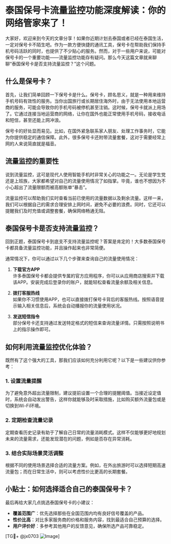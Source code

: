 # 泰国保号卡流量监控功能深度解读：你的网络管家来了！

大家好，欢迎来到今天的文章分享！如果你近期计划去泰国或者已经在泰国生活，一定对保号卡不陌生吧。作为一款方便快捷的通讯工具，保号卡在帮助我们保持手机号码活跃的同时，也提供了不少贴心的服务。然而，对于一些用户来说，可能对保号卡的一个重要功能——流量监控功能存有疑问。那么今天这篇文章就来聊聊“泰国保号卡是否支持流量监控？”这个问题。

## 什么是保号卡？

首先，让我们简单回顾一下保号卡是什么。保号卡，顾名思义，就是一种用来维持手机号码有效性的服务。当你出国旅行或长期居住海外时，由于无法使用本地运营商的服务，可能会导致你的手机号码被停机甚至注销。这时候，保号卡就派上用场了。它通过连接当地运营商的网络，让你在国外也能正常使用手机号码，接收电话和短信，甚至还能上网冲浪。

保号卡的好处显而易见。比如，在国外紧急联系家人朋友、处理工作事务时，它能为你提供稳定的通信保障。此外，很多保号卡还附带流量套餐，这对于需要经常上网的人来说简直就是福音。

## 流量监控的重要性

说到流量监控，这可是现代人使用智能手机时非常关心的功能之一。无论是学生党还是上班族，大家都希望对自己的流量使用情况了如指掌。毕竟，谁也不想因为不小心超出了流量限额而被高额账单“暴击”。

流量监控可以帮助我们实时查看当前已使用的流量数据以及剩余流量。这样一来，我们可以根据自己的需求合理安排上网时间，避免不必要的浪费。同时，它还可以提醒我们及时充值或调整套餐，确保网络畅通无阻。

## 泰国保号卡是否支持流量监控？

回到正题，泰国保号卡到底支不支持流量监控呢？答案是肯定的！大多数泰国保号卡都具备流量监控功能，并且操作起来也非常简便。

通常情况下，你可以通过以下几个步骤来查询自己的流量使用情况：

1. **下载官方APP**  
   许多泰国保号卡都会提供专属的官方应用程序，你可以从应用商店搜索并下载该APP。安装完成后登录你的账户，就能轻松查看流量余额及相关信息。

2. **拨打客服热线**  
   如果你不习惯使用APP，也可以直接拨打保号卡背后的客服热线。按照语音提示输入相关信息后，系统会自动播报你的流量使用状况。

3. **发送短信指令**  
   部分保号卡还支持通过发送特定格式的短信来查询流量详情。只需按照说明书上的指示操作即可。

## 如何利用流量监控优化体验？

既然有了这个强大的工具，那我们应该如何充分利用它呢？以下是一些建议供你参考：

### 1. 设置流量提醒
为了避免意外超出流量限制，建议提前设置一个合理的提醒阈值。当接近设定值时，系统会自动发出警告，这样你就能够及时采取措施，比如购买额外流量包或是切换到Wi-Fi环境。

### 2. 定期检查流量记录
定期查看历史记录有助于了解自己日常的流量消耗模式。这样不仅能够更好地规划未来的流量需求，还能发现潜在的问题，例如是否存在异常消耗。

### 3. 结合实际场景灵活调整
根据不同的使用场景选择合适的流量方案。例如，在外出旅游时可以选择短期高速流量包；而在日常生活中，则可以考虑性价比更高的长期套餐。

## 小贴士：如何选择适合自己的泰国保号卡？

最后再给大家几点挑选泰国保号卡的小建议：

- **覆盖范围广**：优先选择那些在全国范围内均有良好信号覆盖的产品。
- **性价比高**：对比多家服务商的价格和服务内容，找到最适合自己预算的选择。
- **用户评价好**：多参考其他用户的反馈意见，确保所选产品可靠稳定。

[TG💪+ @jx0703 ![Image](https://github.com/user-attachments/assets/dbca1d08-cadb-493c-b0ec-ad6f7a83f270)]
